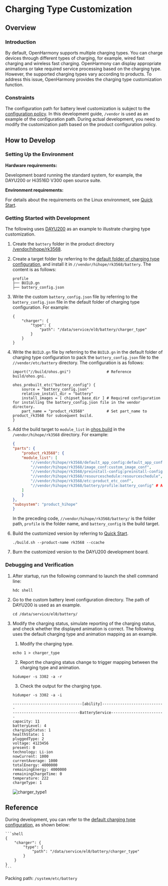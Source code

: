 # Charging Type Customization

## Overview

### Introduction

By default, OpenHarmony supports multiple charging types. You can charge devices through different types of charging, for example, wired fast charging and wireless fast charging. OpenHarmony can display appropriate animations or take required service processing based on the charging type. However, the supported charging types vary according to products. To address this issue, OpenHarmony provides the charging type customization function.

### Constraints

The configuration path for battery level customization is subject to the [configuration policy](https://gitee.com/openharmony/customization_config_policy). In this development guide, `/vendor` is used as an example of the configuration path. During actual development, you need to modify the customization path based on the product configuration policy.

## How to Develop

### Setting Up the Environment

**Hardware requirements:**

Development board running the standard system, for example, the DAYU200 or Hi3516D V300 open source suite.

**Environment requirements:**

For details about the requirements on the Linux environment, see [Quick Start](../quick-start/quickstart-overview.md).

### Getting Started with Development

The following uses [DAYU200](https://gitee.com/openharmony/vendor_hihope/tree/master/rk3568) as an example to illustrate charging type customization.

1. Create the `battery` folder in the product directory [/vendor/hihope/rk3568](https://gitee.com/openharmony/vendor_hihope/tree/master/rk3568).

2. Create a target folder by referring to the [default folder of charging type configuration](https://gitee.com/openharmony/powermgr_battery_manager/tree/master/services/native/profile), and install it in `//vendor/hihope/rk3568/battery`. The content is as follows:

    ```text
    profile
    ├── BUILD.gn
    ├── battery_config.json
    ```

3. Write the custom `battery_config.json` file by referring to the `battery_config.json` file in the default folder of charging type configuration. For example:

    ```shell
    {
        "charger": {
            "type": {
                "path": "/data/service/el0/battery/charger_type"
            }
        }
    }
    ``` 

4. Write the `BUILD.gn` file by referring to the `BUILD.gn` in the default folder of charging type configuration to pack the `battery_config.json` file to the `//vendor/etc/battery` directory. The configuration is as follows:

    ```shell
    import("//build/ohos.gni")                # Reference build/ohos.gni.

    ohos_prebuilt_etc("battery_config") {
        source = "battery_config.json"
        relative_install_dir = "battery"
        install_images = [ chipset_base_dir ] # Required configuration for installing the battery_config.json file in the vendor directory.
        part_name = "product_rk3568"          # Set part_name to product_rk3568 for subsequent build.
    }
    ```

5. Add the build target to `module_list` in [ohos.build](https://gitee.com/openharmony/vendor_hihope/blob/master/rk3568/ohos.build) in the `/vendor/hihope/rk3568` directory. For example:

    ```json
    {
    "parts": {
        "product_rk3568": {
        "module_list": [
            "//vendor/hihope/rk3568/default_app_config:default_app_config",
            "//vendor/hihope/rk3568/image_conf:custom_image_conf",
            "//vendor/hihope/rk3568/preinstall-config:preinstall-config",
            "//vendor/hihope/rk3568/resourceschedule:resourceschedule",
            "//vendor/hihope/rk3568/etc:product_etc_conf",
            "//vendor/hihope/rk3568/battery/profile:battery_config" # Add the configuration for building of battery_config.
        ]
        }
    },
    "subsystem": "product_hihope"
    }
    ```
    In the preceding code, `//vendor/hihope/rk3568/battery/` is the folder path, `profile` is the folder name, and `battery_config` is the build target.

6. Build the customized version by referring to [Quick Start](../quick-start/quickstart-overview.md).

    ```shell
    ./build.sh --product-name rk3568 --ccache
    ```

7. Burn the customized version to the DAYU200 development board.

### Debugging and Verification


1. After startup, run the following command to launch the shell command line:
    ```
    hdc shell
    ```

2. Go to the custom battery level configuration directory. The path of DAYU200 is used as an example.
    ```
    cd /data/service/el0/battery/
    ```

3. Modify the charging status, simulate reporting of the charging status, and check whether the displayed animation is correct. The following uses the default charging type and animation mapping as an example.
    1. Modify the charging type.
    ```
    echo 1 > charger_type
    ```
    2. Report the charging status change to trigger mapping between the charging type and animation.
    ```
    hidumper -s 3302 -a -r
    ```
    3. Check the output for the charging type.
    ```
    hidumper -s 3302 -a -i 
    ```
    ```
    -------------------------------[ability]----------------------------
    ------------------------------BatteryService------------------------
    capacity: 11 
    batteryLevel: 4 
    chargingStatus: 1 
    healthState: 1 
    pluggedType: 2 
    voltage: 4123456 
    present: 0 
    technology: Li-ion 
    nowCurrent: 1000 
    currentAverage: 1000 
    totalEnergy: 4000000 
    remainingEnergy: 4000000 
    remainingChargeTime: 0 
    temperature: 222 
    chargeType: 1 
    ```
    ![charger_type1](figures/charger_type1.jpg)


## Reference
During development, you can refer to the [default charging type configuration](https://gitee.com/openharmony/powermgr_battery_manager/blob/tree/services/native/profile/battery_config.json), as shown below:

    ```shell
    {
        "charger": {
            "type": {
                "path": "/data/service/el0/battery/charger_type"
            }
        }
    }
    ``` 

Packing path: `/system/etc/battery`
